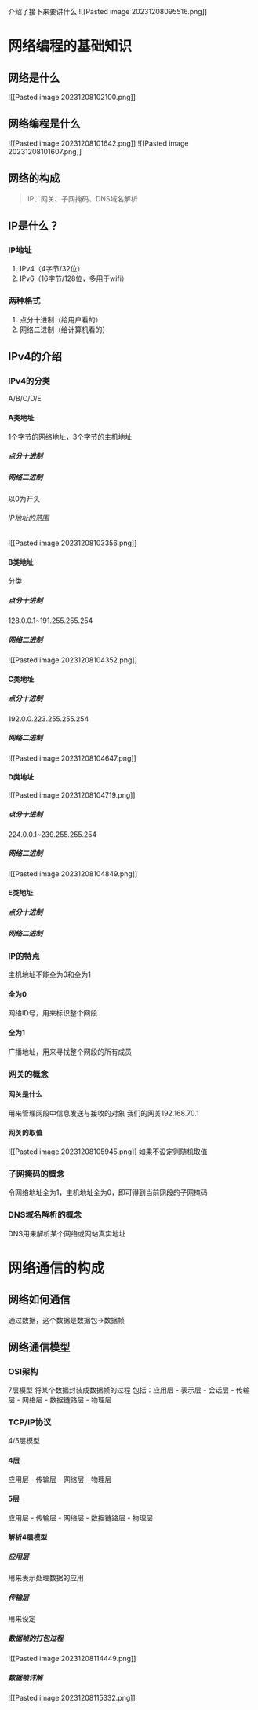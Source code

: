 介绍了接下来要讲什么
![[Pasted image 20231208095516.png]]
# 网络编程的基础知识
## 网络是什么
![[Pasted image 20231208102100.png]]
## 网络编程是什么
![[Pasted image 20231208101642.png]]
![[Pasted image 20231208101607.png]]
## 网络的构成
> IP、网关、子网掩码、DNS域名解析
## IP是什么？
### IP地址
1. IPv4（4字节/32位）
2. IPv6（16字节/128位，多用于wifi）
### 两种格式
1. 点分十进制（给用户看的）
2. 网络二进制（给计算机看的）
## IPv4的介绍
### IPv4的分类
A/B/C/D/E
#### A类地址
1个字节的网络地址，3个字节的主机地址
##### 点分十进制
##### 网络二进制
以0为开头
###### IP地址的范围
![[Pasted image 20231208103356.png]]
#### B类地址
分类
##### 点分十进制
128.0.0.1~191.255.255.254
##### 网络二进制
![[Pasted image 20231208104352.png]]
#### C类地址
##### 点分十进制
192.0.0.223.255.255.254
##### 网络二进制
![[Pasted image 20231208104647.png]]
#### D类地址
![[Pasted image 20231208104719.png]]
##### 点分十进制
224.0.0.1~239.255.255.254
##### 网络二进制
![[Pasted image 20231208104849.png]]
#### E类地址
##### 点分十进制

##### 网络二进制

### IP的特点
主机地址不能全为0和全为1
#### 全为0
网络ID号，用来标识整个网段
#### 全为1
广播地址，用来寻找整个网段的所有成员
### 网关的概念
#### 网关是什么
用来管理网段中信息发送与接收的对象
我们的网关192.168.70.1
#### 网关的取值
![[Pasted image 20231208105945.png]]
如果不设定则随机取值

### 子网掩码的概念
令网络地址全为1，主机地址全为0，即可得到当前网段的子网掩码
### DNS域名解析的概念
DNS用来解析某个网络或网站真实地址




# 网络通信的构成
## 网络如何通信
通过数据，这个数据是数据包->数据帧
## 网络通信模型
### OSI架构
7层模型 将某个数据封装成数据帧的过程
包括：应用层 - 表示层 - 会话层 - 传输层 - 网络层 - 数据链路层 - 物理层
### TCP/IP协议
4/5层模型
#### 4层
应用层 - 传输层 - 网络层 - 物理层
#### 5层
应用层 - 传输层 - 网络层 - 数据链路层 - 物理层
#### 解析4层模型
##### 应用层
用来表示处理数据的应用
##### 传输层
用来设定
##### 数据帧的打包过程
![[Pasted image 20231208114449.png]]
##### 数据帧详解
![[Pasted image 20231208115332.png]]
